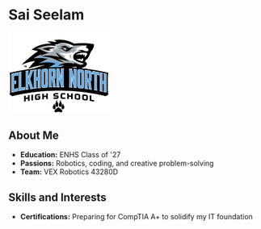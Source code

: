 # Sai Seelam
<img  alt="Alt text" src="/Wolve.png" width="200">

## About Me
- **Education:** ENHS Class of '27
- **Passions:** Robotics, coding, and creative problem-solving
- **Team:** VEX Robotics 43280D

## Skills and Interests
- **Certifications:** Preparing for CompTIA A+ to solidify my IT foundation
